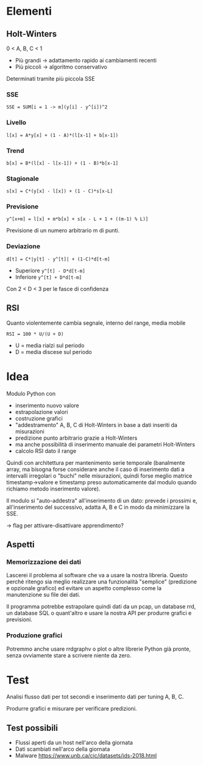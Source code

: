 # Elementi
## Holt-Winters
0 < A, B, C < 1
- Più grandi -> adattamento rapido ai cambiamenti recenti
- Più piccoli -> algoritmo conservativo

Determinati tramite più piccola SSE

### SSE
`SSE = SUM[i = 1 -> m](y[i] - y^[i])^2`

### Livello
`l[x] = A*y[x] + (1 - A)*(l[x-1] + b[x-1])`

### Trend
`b[x] = B*(l[x] - l[x-1]) + (1 - B)*b[x-1]`

### Stagionale
`s[x] = C*(y[x] - l[x]) + (1 - C)*s[x-L]`

### Previsione
`y^[x+m] = l[x] + m*b[x] + s[x - L + 1 + ((m-1) % L)]`

Previsione di un numero arbitrario m di punti.

### Deviazione
`d[t] = C*|y[t] - y^[t]| + (1-C)*d[t-m]`
- Superiore `y^[t] - D*d[t-m]`
- Inferiore `y^[t] + D*d[t-m]`

Con 2 < D < 3 per le fasce di confidenza

## RSI
Quanto violentemente cambia segnale, interno del range, media mobile

`RSI = 100 * U/(U + D)`
- U = media rialzi sul periodo
- D = media discese sul periodo

# Idea
Modulo Python con
- inserimento nuovo valore
- estrapolazione valori
- costruzione grafici
- "addestramento" A, B, C di Holt-Winters in base a dati inseriti da misurazioni
- predizione punto arbitrario grazie a Holt-Winters
- ma anche possibilità di inserimento manuale dei parametri Holt-Winters
- calcolo RSI dato il range

Quindi con architettura per mantenimento serie temporale (banalmente array, ma bisogna forse considerare anche il caso di inserimento dati a intervalli irregolari o "buchi" nelle misurazioni, quindi forse meglio matrice timestamp->valore e timestamp preso automaticamente dal modulo quando richiamo metodo inserimento valore).

Il modulo si "auto-addestra" all'inserimento di un dato: prevede i prossimi e, all'inserimento del successivo, adatta A, B e C in modo da minimizzare la SSE.

-> flag per attivare-disattivare apprendimento?

## Aspetti
### Memorizzazione dei dati

Lascerei il problema al software che va a usare la nostra libreria. Questo perché ritengo sia meglio realizzare una funzionalità "semplice" (predizione e opzionale grafico) ed evitare un aspetto complesso come la manutenzione su file dei dati.

Il programma potrebbe estrapolare quindi dati da un pcap, un database rrd, un database SQL o quant'altro e usare la nostra API per produrre grafici e previsioni.

### Produzione grafici

Potremmo anche usare rrdgraphv o plot o altre librerie Python già pronte, senza ovviamente stare a scrivere niente da zero.

# Test
Analisi flusso dati per tot secondi e inserimento dati per tuning A, B, C.

Produrre grafici e misurare per verificare predizioni.

## Test possibili
- Flussi aperti da un host nell'arco della giornata
- Dati scambiati nell'arco della giornata
- Malware https://www.unb.ca/cic/datasets/ids-2018.html
